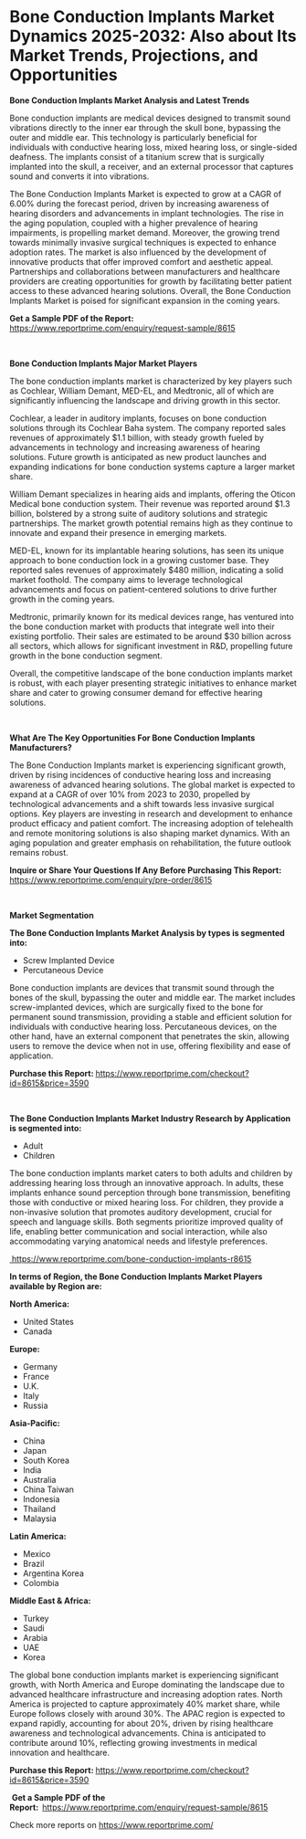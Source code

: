 <p><h1>Bone Conduction Implants Market Dynamics 2025-2032: Also about Its Market Trends, Projections, and Opportunities</h1></p><p><strong>Bone Conduction Implants Market Analysis and Latest Trends</strong></p>
<p><p>Bone conduction implants are medical devices designed to transmit sound vibrations directly to the inner ear through the skull bone, bypassing the outer and middle ear. This technology is particularly beneficial for individuals with conductive hearing loss, mixed hearing loss, or single-sided deafness. The implants consist of a titanium screw that is surgically implanted into the skull, a receiver, and an external processor that captures sound and converts it into vibrations.</p><p>The Bone Conduction Implants Market is expected to grow at a CAGR of 6.00% during the forecast period, driven by increasing awareness of hearing disorders and advancements in implant technologies. The rise in the aging population, coupled with a higher prevalence of hearing impairments, is propelling market demand. Moreover, the growing trend towards minimally invasive surgical techniques is expected to enhance adoption rates. The market is also influenced by the development of innovative products that offer improved comfort and aesthetic appeal. Partnerships and collaborations between manufacturers and healthcare providers are creating opportunities for growth by facilitating better patient access to these advanced hearing solutions. Overall, the Bone Conduction Implants Market is poised for significant expansion in the coming years.</p></p>
<p><strong>Get a Sample PDF of the Report:&nbsp;</strong> <a href="https://www.reportprime.com/enquiry/request-sample/8615?utm_campaign=2738&utm_medium=2&utm_source=Github&utm_content=ia&utm_term=20032025&utm_id=bone-conduction-implants">https://www.reportprime.com/enquiry/request-sample/8615</a></p>
<p>&nbsp;</p>
<p><strong>Bone Conduction Implants Major Market Players</strong></p>
<p><p>The bone conduction implants market is characterized by key players such as Cochlear, William Demant, MED-EL, and Medtronic, all of which are significantly influencing the landscape and driving growth in this sector.</p><p>Cochlear, a leader in auditory implants, focuses on bone conduction solutions through its Cochlear Baha system. The company reported sales revenues of approximately $1.1 billion, with steady growth fueled by advancements in technology and increasing awareness of hearing solutions. Future growth is anticipated as new product launches and expanding indications for bone conduction systems capture a larger market share.</p><p>William Demant specializes in hearing aids and implants, offering the Oticon Medical bone conduction system. Their revenue was reported around $1.3 billion, bolstered by a strong suite of auditory solutions and strategic partnerships. The market growth potential remains high as they continue to innovate and expand their presence in emerging markets.</p><p>MED-EL, known for its implantable hearing solutions, has seen its unique approach to bone conduction lock in a growing customer base. They reported sales revenues of approximately $480 million, indicating a solid market foothold. The company aims to leverage technological advancements and focus on patient-centered solutions to drive further growth in the coming years.</p><p>Medtronic, primarily known for its medical devices range, has ventured into the bone conduction market with products that integrate well into their existing portfolio. Their sales are estimated to be around $30 billion across all sectors, which allows for significant investment in R&D, propelling future growth in the bone conduction segment.</p><p>Overall, the competitive landscape of the bone conduction implants market is robust, with each player presenting strategic initiatives to enhance market share and cater to growing consumer demand for effective hearing solutions.</p></p>
<p>&nbsp;</p>
<p><strong>What Are The Key Opportunities For Bone Conduction Implants Manufacturers?</strong></p>
<p><p>The Bone Conduction Implants market is experiencing significant growth, driven by rising incidences of conductive hearing loss and increasing awareness of advanced hearing solutions. The global market is expected to expand at a CAGR of over 10% from 2023 to 2030, propelled by technological advancements and a shift towards less invasive surgical options. Key players are investing in research and development to enhance product efficacy and patient comfort. The increasing adoption of telehealth and remote monitoring solutions is also shaping market dynamics. With an aging population and greater emphasis on rehabilitation, the future outlook remains robust.</p></p>
<p><strong>Inquire or Share Your Questions If Any Before Purchasing This Report:</strong> <a href="https://www.reportprime.com/enquiry/pre-order/8615?utm_campaign=2738&utm_medium=2&utm_source=Github&utm_content=ia&utm_term=20032025&utm_id=bone-conduction-implants">https://www.reportprime.com/enquiry/pre-order/8615</a></p>
<p>&nbsp;</p>
<p><strong>Market Segmentation</strong></p>
<p><strong>The Bone Conduction Implants Market Analysis by types is segmented into:</strong></p>
<p><ul><li>Screw Implanted Device</li><li>Percutaneous Device</li></ul></p>
<p><p>Bone conduction implants are devices that transmit sound through the bones of the skull, bypassing the outer and middle ear. The market includes screw-implanted devices, which are surgically fixed to the bone for permanent sound transmission, providing a stable and efficient solution for individuals with conductive hearing loss. Percutaneous devices, on the other hand, have an external component that penetrates the skin, allowing users to remove the device when not in use, offering flexibility and ease of application.</p></p>
<p><strong>Purchase this Report:&nbsp;</strong><a href="https://www.reportprime.com/checkout?id=8615&price=3590&utm_campaign=2738&utm_medium=2&utm_source=Github&utm_content=ia&utm_term=20032025&utm_id=bone-conduction-implants">https://www.reportprime.com/checkout?id=8615&price=3590</a></p>
<p>&nbsp;</p>
<p><strong>The Bone Conduction Implants Market Industry Research by Application is segmented into:</strong></p>
<p><ul><li>Adult</li><li>Children</li></ul></p>
<p><p>The bone conduction implants market caters to both adults and children by addressing hearing loss through an innovative approach. In adults, these implants enhance sound perception through bone transmission, benefiting those with conductive or mixed hearing loss. For children, they provide a non-invasive solution that promotes auditory development, crucial for speech and language skills. Both segments prioritize improved quality of life, enabling better communication and social interaction, while also accommodating varying anatomical needs and lifestyle preferences.</p></p>
<p><a href="https://www.reportprime.com/bone-conduction-implants-r8615?utm_campaign=2738&utm_medium=2&utm_source=Github&utm_content=ia&utm_term=20032025&utm_id=bone-conduction-implants">&nbsp;https://www.reportprime.com/bone-conduction-implants-r8615</a></p>
<p><strong>In terms of Region, the Bone Conduction Implants Market Players available by Region are:</strong></p>
<p>
    <p> <strong> North America: </strong>
        <ul>
            <li>United States</li>
            <li>Canada</li>
        </ul>
        </p> 
    <p> <strong> Europe: </strong>
        <ul>
            <li>Germany</li>
            <li>France</li>
            <li>U.K.</li>
            <li>Italy</li>
            <li>Russia</li>
        </ul>
        </p> 
    <p> <strong> Asia-Pacific: </strong>
        <ul>
            <li>China</li>
            <li>Japan</li>
            <li>South Korea</li>
            <li>India</li>
            <li>Australia</li>
            <li>China Taiwan</li>
            <li>Indonesia</li>
            <li>Thailand</li>
            <li>Malaysia</li>
        </ul>
        </p> 
    <p> <strong> Latin America: </strong>
        <ul>
            <li>Mexico</li>
            <li>Brazil</li>
            <li>Argentina Korea</li>
            <li>Colombia</li>
        </ul>
        </p> 
    <p> <strong> Middle East & Africa: </strong>
        <ul>
            <li>Turkey</li>
            <li>Saudi</li>
            <li>Arabia</li>
            <li>UAE</li>
            <li>Korea</li>
        </ul>
    </p>
    </p>
<p><p>The global bone conduction implants market is experiencing significant growth, with North America and Europe dominating the landscape due to advanced healthcare infrastructure and increasing adoption rates. North America is projected to capture approximately 40% market share, while Europe follows closely with around 30%. The APAC region is expected to expand rapidly, accounting for about 20%, driven by rising healthcare awareness and technological advancements. China is anticipated to contribute around 10%, reflecting growing investments in medical innovation and healthcare.</p></p>
<p><strong>Purchase this Report: </strong><a href="https://www.reportprime.com/checkout?id=8615&price=3590&utm_campaign=2738&utm_medium=2&utm_source=Github&utm_content=ia&utm_term=20032025&utm_id=bone-conduction-implants">https://www.reportprime.com/checkout?id=8615&price=3590</a></p>
<p>&nbsp;<strong>Get a Sample PDF of the Report:&nbsp;&nbsp;</strong><a href="https://www.reportprime.com/enquiry/request-sample/8615?utm_campaign=2738&utm_medium=2&utm_source=Github&utm_content=ia&utm_term=20032025&utm_id=bone-conduction-implants">https://www.reportprime.com/enquiry/request-sample/8615</a></p>
<p><strong></strong></p>
<p>Check more reports on <a href="https://www.reportprime.com/?utm_campaign=2738&utm_medium=2&utm_source=Github&utm_content=ia&utm_term=20032025&utm_id=bone-conduction-implants">https://www.reportprime.com/</a></p>